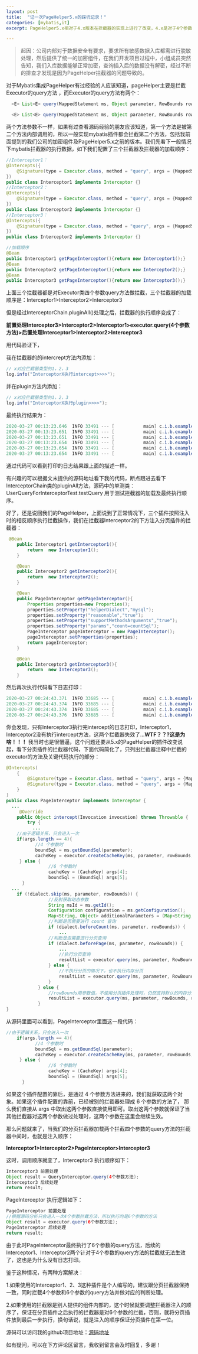 ```yaml
---
layout: post
title:  "记一次PageHelper5.x的踩坑记录！"
categories: [mybatis,it]
excerpt: PageHelper5.x相对于4.x版本在拦截器的实现上进行了改变，4.x是对于4个参数的query方法做了拦截，5.x版本后同时对4个参数、6个参数的方法做了拦截，接下来我们具体看下

---
```


> 起因：公司内部对于数据安全有要求，要求所有敏感数据入库都需进行脱敏处理，然后提供了统一的加密组件，在我们开发项目过程中，小组成员突然告知，我们入库数据能够正常加密，查询插入后的数据没有解密，经过不断的排查才发现是因为PageHelper拦截器的问题导致的。

对于Mybatis集成PageHelper有过经验的人应该知道，pageHelper主要是拦截Executor的query方法 ，而Executor的query方法有两个：

```java
  <E> List<E> query(MappedStatement ms, Object parameter, RowBounds rowBounds, ResultHandler resultHandler, CacheKey cacheKey, BoundSql boundSql) throws SQLException;

  <E> List<E> query(MappedStatement ms, Object parameter, RowBounds rowBounds, ResultHandler resultHandler) throws SQLException;
```

两个方法参数不一样，如果有过查看源码经验的朋友应该知道，第一个方法是被第二个方法内部调用的，所以一般实现mybatis插件都会拦截第二个方法，包括我前面提到的我们公司的加密组件及PageHelper5.x之前的版本。我们先看下一般情况下mybatis拦截器的执行数据，如下我们配置了三个拦截器及拦截器的加载顺序：

```java
//Interceptor1：
@Intercepts({
	@Signature(type = Executor.class, method = "query", args = {MappedStatement.class, Object.class, RowBounds.class, ResultHandler.class})
})
public class Interceptor1 implements Interceptor {}
//Interceptor2：
@Intercepts({
	@Signature(type = Executor.class, method = "query", args = {MappedStatement.class, Object.class, RowBounds.class, ResultHandler.class})
})
public class Interceptor2 implements Interceptor {}
//Interceptor3：
@Intercepts({
	@Signature(type = Executor.class, method = "query", args = {MappedStatement.class, Object.class, RowBounds.class, ResultHandler.class})
})
public class Interceptor2 implements Interceptor {}

//加载顺序
@Bean
public Interceptor1 getPageInterceptor(){return new Interceptor1();}
@Bean
public Interceptor2 getPageInterceptor(){return new Interceptor2();}
@Bean
public Interceptor3 getPageInterceptor(){return new Interceptor3();}
```

上面三个拦截器都是对Executor类四个参数query方法做拦截，三个拦截器的加载顺序是：Interceptor1>Interceptor2>Interceptor3

但是经过InterceptorChain.pluginAll()处理之后，拦截器的执行顺序变成了：

**前置处理Interceptor3>Interceptor2>Interceptor1>executor.query(4个参数方法)>后置处理Interceptor1>Interceptor2>Interceptor3**

用代码验证下，

我在拦截器的的intercrept方法内添加：

```java
// x对应拦截器类型的1，2，3
log.info("InterceptorX执行intercept>>>>");
```

并在plugin方法内添加：

```java
// x对应拦截器类型的1，2，3
log.info("InterceptorX执行plugin>>>>");
```

最终执行结果为：

```java
2020-03-27 00:13:23.646  INFO 33491 --- [           main] c.i.b.example.interceptor.Interceptor1   : Interceptor1执行plugin>>>>
2020-03-27 00:13:23.651  INFO 33491 --- [           main] c.i.b.example.interceptor.Interceptor2   : Interceptor2执行plugin>>>>
2020-03-27 00:13:23.651  INFO 33491 --- [           main] c.i.b.example.interceptor.Interceptor3   : Interceptor3执行plugin>>>>
2020-03-27 00:13:23.654  INFO 33491 --- [           main] c.i.b.example.interceptor.Interceptor3   : Interceptor3执行intercept>>>>
2020-03-27 00:13:23.654  INFO 33491 --- [           main] c.i.b.example.interceptor.Interceptor2   : Interceptor2执行intercept>>>>
2020-03-27 00:13:23.654  INFO 33491 --- [           main] c.i.b.example.interceptor.Interceptor1   : Interceptor1执行intercept>>>>

```

通过代码可以看到打印的日志结果跟上面的描述一样。

有兴趣的可以根据文末提供的源码地址看下我的代码，断点跟进去看下InterceptorChain类的pluginAll方法，源码中的单测类：UserQueryForInterceptorTest.testQuery 用于测试拦截器的加载及最终执行顺序。

好了，还是说回我们的PageHelper，上面说到了正常情况下，三个插件按照注入时的相反顺序执行拦截操作，我们在拦截器Interceptor2的下方注入分页插件的拦截器：

```java
 @Bean
    public Interceptor1 getInterceptor1(){
        return  new Interceptor1();
    }

    @Bean
    public Interceptor2 getInterceptor2(){
        return  new Interceptor2();
    }

    @Bean
    public PageInterceptor getPageInterceptor(){
        Properties properties=new Properties();
        properties.setProperty("helperDialect","mysql");
        properties.setProperty("reasonable","true");
        properties.setProperty("supportMethodsArguments","true");
        properties.setProperty("params","count=countSql");
        PageInterceptor pageInterceptor = new PageInterceptor();
        pageInterceptor.setProperties(properties);
        return pageInterceptor;
    }

    @Bean
    public Interceptor3 getInterceptor3(){
        return  new Interceptor3();
    }
```

然后再次执行代码看下日志打印：

```java
2020-03-27 00:24:43.371  INFO 33685 --- [           main] c.i.b.example.interceptor.Interceptor1   : Interceptor1执行plugin>>>>
2020-03-27 00:24:43.374  INFO 33685 --- [           main] c.i.b.example.interceptor.Interceptor2   : Interceptor2执行plugin>>>>
2020-03-27 00:24:43.374  INFO 33685 --- [           main] c.i.b.example.interceptor.Interceptor3   : Interceptor3执行plugin>>>>
2020-03-27 00:24:43.376  INFO 33685 --- [           main] c.i.b.example.interceptor.Interceptor3   : Interceptor3执行intercept>>>>
```

你会发现，只有Interceptor3执行完intercept的日志打印，Interceptor1，Interceptor2没有执行intercept方法，这两个拦截器失效了...**WTF？？?这是为啥！！！** 我当时也是很懵逼，这个问题还要从5.x的PageHelper的插件改变说起，看下分页插件的拦截器代码，下面代码简化了，只列出拦截器注释中拦截的executor的方法及关键代码执行的部分：

```java
@Intercepts(
    {
        @Signature(type = Executor.class, method = "query", args = {MappedStatement.class, Object.class, RowBounds.class, ResultHandler.class}),
        @Signature(type = Executor.class, method = "query", args = {MappedStatement.class, Object.class, RowBounds.class, ResultHandler.class, CacheKey.class, BoundSql.class}),
    }
)
public class PageInterceptor implements Interceptor {
  ...
     @Override
    public Object intercept(Invocation invocation) throws Throwable {
        try {
          ...
    //由于逻辑关系，只会进入一次
    if(args.length == 4){
           //4 个参数时
           boundSql = ms.getBoundSql(parameter);
           cacheKey = executor.createCacheKey(ms, parameter, rowBounds, boundSql);
     } else {
                //6 个参数时
                cacheKey = (CacheKey) args[4];
                boundSql = (BoundSql) args[5];
      }
  ...
    if (!dialect.skip(ms, parameter, rowBounds)) {
                //反射获取动态参数
                String msId = ms.getId();
                Configuration configuration = ms.getConfiguration();
                Map<String, Object> additionalParameters = (Map<String, Object>) additionalParametersField.get(boundSql);
                //判断是否需要进行 count 查询
                if (dialect.beforeCount(ms, parameter, rowBounds)) {
                    ...
                //判断是否需要进行分页查询
                if (dialect.beforePage(ms, parameter, rowBounds)) {
                    ...
                    //执行分页查询
                    resultList = executor.query(ms, parameter, RowBounds.DEFAULT, resultHandler, pageKey, pageBoundSql);
                } else {
                    //不执行分页的情况下，也不执行内存分页
                    resultList = executor.query(ms, parameter, RowBounds.DEFAULT, resultHandler, cacheKey, boundSql);
                }
            } else {
                //rowBounds用参数值，不使用分页插件处理时，仍然支持默认的内存分页
                resultList = executor.query(ms, parameter, rowBounds, resultHandler, cacheKey, boundSql);
            }
}
```



从源码里面可以看到，PageInterceptor里面这一段代码：

```java
//由于逻辑关系，只会进入一次
    if(args.length == 4){
           //4 个参数时
           boundSql = ms.getBoundSql(parameter);
           cacheKey = executor.createCacheKey(ms, parameter, rowBounds, boundSql);
     } else {
                //6 个参数时
                cacheKey = (CacheKey) args[4];
                boundSql = (BoundSql) args[5];
      }
```

如果这个插件配置的靠后，是通过 4 个参数方法进来的，我们就获取这两个对象。如果这个插件配置的靠前，已经被别的拦截器处理成 6 个参数的方法了， 那么我们直接从 args 中取出这两个参数直接使用即可。取出这两个参数就保证了当其他拦截器对这两个参数做过处理时，这两个参数在这里会继续生效。

那么问题就来了，当我们的分页拦截器加载两个拦截四个参数的query方法的拦截器中间时，也就是注入顺序：

**Interceptor1>Interceptor2>PageInterceptor>Interceptor3**

这时，调用顺序就变了，Interceptor3 执行顺序如下：

```java
Interceptor3 前置处理      
Object result = QueryInterceptor.query(4个参数方法);     
Interceptor3 后续处理   
return result;
```

PageInterceptor 执行逻辑如下：

```java
PageInterceptor 前置处理
//根据源码分析只会进入一次4个参数拦截方法，所以执行的是6个参数的方法
Object result = executor.query(6个参数方法);     
PageInterceptor 后续处理   
return result;
```

由于此时PageInterceptor最终执行了6个参数的query方法，后续的Interceptor1、Interceptor2两个针对于4个参数的query方法的拦截就无法生效了，这也是为什么没有日志打印。

鉴于这种情况，有两种方案解决：

1.如果使用的Interceptor1、2、3这种插件是个人编写的，建议跟分页拦截器保持一致，同时拦截4个参数和6个参数的query方法并做对应的判断处理。

2.如果使用的拦截器是别人提供的组件内部的，这个时候就要调整拦截器注入的顺序了，保证在分页插件之后执行的拦截器是对6个参数的拦截，否则，就将分页插件放到最后一步执行，换句话说，就是注入的顺序保证分页插件在第一位。

源码可以访问我的github项目地址：[源码地址](https://github.com/gdspw/blog-demo)

如有疑问，可以在下方评论区留言，我收到留言会及时回复，多谢！

